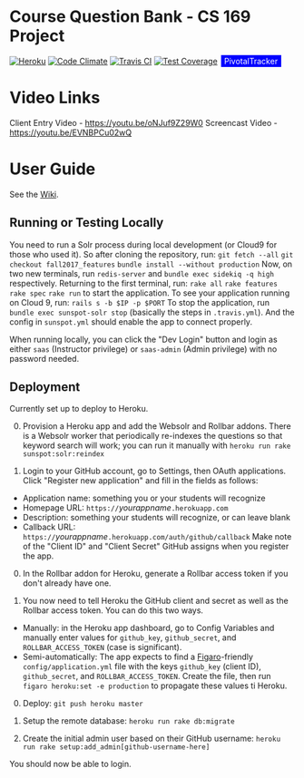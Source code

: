 # Course Question Bank - CS 169 Project
[![Heroku](https://heroku-badge.herokuapp.com/?app=heroku-badge&style=flat)](http://coursequestionbank-f17.herokuapp.com)
[![Code Climate](https://codeclimate.com/github/Laralinmcc/coursequestionbank/badges/gpa.svg)](https://codeclimate.com/github/Laralinmcc/coursequestionbank)
[![Travis CI](https://travis-ci.org/hrzlvn/coursequestionbank.svg?branch=master)](https://travis-ci.org/Laralinmcc/coursequestionbank)
[![Test Coverage](https://codeclimate.com/github/hrzlvn/coursequestionbank/badges/coverage.svg)](https://codeclimate.com/github/Laralinmcc/coursequestionbank/coverage)
<span style="background-color: blue; text-decoration:none; font: Verdana 7px bold; color:white; padding: 2px; margin: 2px;" ><a style="background-color: blue; text-decoration:none; font: Verdana 7px bold; color:white; padding: 2px; margin: 2px;" href="https://www.pivotaltracker.com/n/projects/1544183">PivotalTracker</a></span>

# Video Links

Client Entry Video - https://youtu.be/oNJuf9Z29W0 
Screencast Video - https://youtu.be/EVNBPCu02wQ

# User Guide
See the [Wiki](https://github.com/saasbook/coursequestionbank/wiki).

## Running or Testing Locally

You need to run a Solr process during local development (or Cloud9 for those who used it). So after cloning the repository, run:
`git fetch --all`
`git checkout fall2017_features`
`bundle install --without production` 
Now, on two new terminals, run `redis-server` and `bundle exec sidekiq -q high` respectively.
Returning to the first terminal, run:
`rake all`
`rake features`
`rake spec`
`rake run`
to start the application. To see your application running on Cloud 9, run:
`rails s -b $IP -p $PORT`
To stop the application, run `bundle exec sunspot-solr stop` (basically the steps in `.travis.yml`). And the config in `sunspot.yml` should enable the app to connect properly.

When running locally, you can click the "Dev Login" button and login as either `saas` (Instructor privilege) or `saas-admin` (Admin privilege) with no password needed.

## Deployment

Currently set up to deploy to Heroku.  

0. Provision a Heroku app and add the Websolr and Rollbar addons.  There is a Websolr
worker that periodically re-indexes the questions so that keyword search
will work; you can run it manually with `heroku run rake
sunspot:solr:reindex`

0. Login to your GitHub account, go to Settings, then OAuth
applications.  Click "Register new application" and fill in the fields
as follows:
  * Application name: something you or your students will recognize
  * Homepage URL: `https://`_yourappname_`.herokuapp.com`
  * Description: something your students will recognize, or can leave
  blank
  * Callback URL: `https://`_yourappname_`.herokuapp.com/auth/github/callback`
Make note of the "Client ID" and "Client Secret" GitHub assigns when you
register the app.

0. In the Rollbar addon for Heroku, generate a Rollbar access token if
you don't already have one.

0. You now need to tell Heroku the GitHub client and secret as well as the
Rollbar access token.  You can do this two ways.
  * Manually: in the Heroku app dashboard, go to Config Variables and
  manually enter values for `github_key`, `github_secret`, and
  `ROLLBAR_ACCESS_TOKEN` (case is significant).
  * Semi-automatically: The app expects to find a
[Figaro](https://github.com/laserlemon/figaro)-friendly
`config/application.yml` file with the keys `github_key` (client ID),
`github_secret`, and `ROLLBAR_ACCESS_TOKEN`.  Create the file, then run `figaro heroku:set -e
production` to propagate these values ti Heroku.

0. Deploy:  `git push heroku master`

0. Setup the remote database: `heroku run rake db:migrate`

0. Create the initial admin user based on their GitHub username: `heroku
run rake setup:add_admin[github-username-here]`

You should now be able to login.
